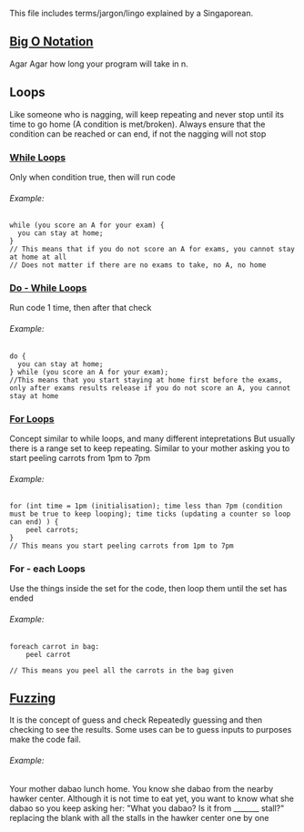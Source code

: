 This file includes terms/jargon/lingo explained by a Singaporean.

## [Big O Notation](https://en.wikipedia.org/wiki/Big_O_notation)
Agar Agar how long your program will take in n. 

## Loops
Like someone who is nagging, will keep repeating and never stop until its time to go home (A condition is met/broken).
Always ensure that the condition can be reached or can end, if not the nagging will not stop

### [While Loops](https://en.wikipedia.org/wiki/While_loop)
Only when condition true, then will run code
###### Example: 
    while (you score an A for your exam) {
      you can stay at home;
    }
    // This means that if you do not score an A for exams, you cannot stay at home at all
    // Does not matter if there are no exams to take, no A, no home

### [Do - While Loops](https://en.wikipedia.org/wiki/Do_while_loop)
Run code 1 time, then after that check
###### Example: 
    do {
      you can stay at home;
    } while (you score an A for your exam);
    //This means that you start staying at home first before the exams, only after exams results release if you do not score an A, you cannot stay at home

### [For Loops](https://en.wikipedia.org/wiki/For_loop)
Concept similar to while loops, and many different intepretations
But usually there is a range set to keep repeating.
Similar to your mother asking you to start peeling carrots from 1pm to 7pm

###### Example: 
    for (int time = 1pm (initialisation); time less than 7pm (condition must be true to keep looping); time ticks (updating a counter so loop can end) ) {
        peel carrots;
    }
    // This means you start peeling carrots from 1pm to 7pm
    
### For - each Loops
Use the things inside the set for the code, then loop them until the set has ended

###### Example: 
    foreach carrot in bag:
        peel carrot
    
    // This means you peel all the carrots in the bag given

## [Fuzzing](https://en.wikipedia.org/wiki/Fuzzing)
It is the concept of guess and check
Repeatedly guessing and then checking to see the results.
Some uses can be to guess inputs to purposes make the code fail.

###### Example:
Your mother dabao lunch home. You know she dabao from the nearby hawker center.
Although it is not time to eat yet, you want to know what she dabao so you keep asking her:
"What you dabao? Is it from _______ stall?" replacing the blank with all the stalls in the hawker center one by one
